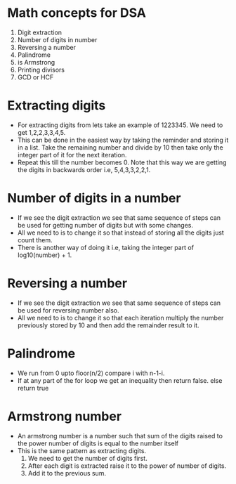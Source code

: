 # Math concepts for DSA
1. Digit extraction
2. Number of digits in number
3. Reversing a number
4. Palindrome
5. is Armstrong
6. Printing divisors
7. GCD or HCF

# Extracting digits
- For extracting digits from lets take an example of 1223345. We need to get 1,2,2,3,3,4,5.
- This can be done in the easiest way by taking the reminder and storing it in a list. Take the remaining number and divide by 10 then take only the integer part of it for the next iteration.
- Repeat this till the number becomes 0. Note that this way we are getting the digits in backwards order i.e, 5,4,3,3,2,2,1.

# Number of digits in a number
- If we see the digit extraction we see that same sequence of steps can be used for getting number of digits but with some changes.
- All we need to is to change it so that instead of storing all the digits just count them.
- There is another way of doing it i.e, taking the integer part of log10(number) + 1.

# Reversing a number
- If we see the digit extraction we see that same sequence of steps can be used for reversing number also.
- All we need to is to change it so that each iteration multiply the number previously stored by 10 and then add the remainder result to it.

# Palindrome
- We run from 0 upto floor(n/2) compare i with n-1-i.
- If at any part of the for loop we get an inequality then return false. else return true

# Armstrong number
- An armstrong number is a number such that sum of the digits raised to the power number of digits is equal to the number itself
- This is the same pattern as extracting digits.
  1. We need to get the number of digits first.
  2. After each digit is extracted raise it to the power of number of digits.
  3. Add it to the previous sum.
